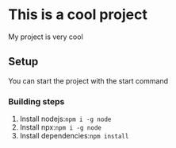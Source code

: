 # This is a cool project

My project is very cool

## Setup

You can start the project with the start command

### Building steps

1. Install nodejs:`npm i -g node`
2. Install npx:`npm i -g node`
3. Install dependencies:`npm install`
